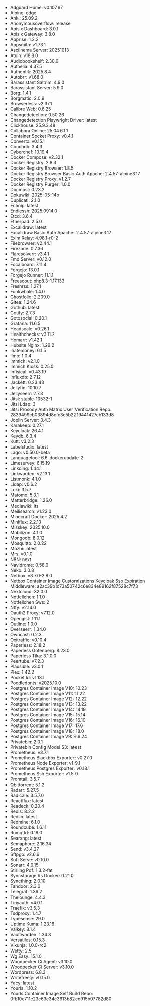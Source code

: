 * Adguard Home: v0.107.67
* Alpine: edge
* Anki: 25.09.2
* Anonymousoverflow: release
* Apisix Dashboard: 3.0.1
* Apisix Gateway: 3.8.0
* Apprise: 1.2.2
* Appsmith: v1.73.1
* Asciinema Server: 20251013
* Atuin: v18.8.0
* Audiobookshelf: 2.30.0
* Authelia: 4.37.5
* Authentik: 2025.8.4
* Autobrr: v1.68.0
* Barassistant Saltrim: 4.9.0
* Barassistant Server: 5.9.0
* Borg: 1.4.1
* Borgmatic: 2.0.9
* Browserless: v2.37.1
* Calibre Web: 0.6.25
* Changedetection: 0.50.26
* Changedetection Playwright Driver: latest
* Clickhouse: 25.9.3.48
* Collabora Online: 25.04.6.1.1
* Container Socket Proxy: v0.4.1
* Convertx: v0.15.1
* Couchdb: 3.4.3
* Cyberchef: 10.19.4
* Docker Compose: v2.32.1
* Docker Registry: 2.8.3
* Docker Registry Browser: 1.8.5
* Docker Registry Browser Basic Auth Apache: 2.4.57-alpine3.17
* Docker Registry Proxy: v1.2.7
* Docker Registry Purger: 1.0.0
* Docmost: 0.23.2
* Dokuwiki: 2025-05-14b
* Duplicati: 2.1.0
* Echoip: latest
* Endlessh: 2025.0914.0
* Etcd: 3.6.4
* Etherpad: 2.5.0
* Excalidraw: latest
* Excalidraw Basic Auth Apache: 2.4.57-alpine3.17
* Exim Relay: 4.98.1-r0-2
* Filebrowser: v2.44.1
* Firezone: 0.7.36
* Flaresolverr: v3.4.1
* Fmd Server: v0.12.0
* Focalboard: 7.11.4
* Forgejo: 13.0.1
* Forgejo Runner: 11.1.1
* Freescout: php8.3-1.17.133
* Freshrss: 1.27.1
* Funkwhale: 1.4.0
* Ghostfolio: 2.209.0
* Gitea: 1.24.6
* Gothub: latest
* Gotify: 2.7.3
* Gotosocial: 0.20.1
* Grafana: 11.6.5
* Headscale: v0.26.1
* Healthchecks: v3.11.2
* Homarr: v1.42.1
* Hubsite Nginx: 1.29.2
* Ihatemoney: 6.1.5
* Ilmo: 1.0.4
* Immich: v2.1.0
* Immich Kiosk: 0.25.0
* Infisical: v0.43.19
* Influxdb: 2.7.12
* Jackett: 0.23.43
* Jellyfin: 10.10.7
* Jellyseerr: 2.7.3
* Jitsi: stable-10532-1
* Jitsi Ldap: 3
* Jitsi Prosody Auth Matrix User Verification Repo: 2839499cb03894d8cfc3e5b2219441427cb133d8
* Joplin Server: 3.4.3
* Karakeep: 0.27.1
* Keycloak: 26.4.1
* Keydb: 6.3.4
* Kutt: v3.2.3
* Labelstudio: latest
* Lago: v0.50.0-beta
* Languagetool: 6.6-dockerupdate-2
* Limesurvey: 6.15.19
* Linkding: 1.44.1
* Linkwarden: v2.13.1
* Listmonk: 4.1.0
* Lldap: v0.6.2
* Loki: 3.5.7
* Matomo: 5.3.1
* Matterbridge: 1.26.0
* Mediawiki: lts
* Meilisearch: v1.23.0
* Minecraft Docker: 2025.4.2
* Miniflux: 2.2.13
* Misskey: 2025.10.0
* Mobilizon: 4.1.0
* Mongodb: 8.0.12
* Mosquitto: 2.0.22
* Mozhi: latest
* Mrs: v0.1.0
* N8N: next
* Navidrome: 0.58.0
* Neko: 3.0.8
* Netbox: v3.7.0-2.8.0
* Netbox Container Image Customizations Keycloak Sso Expiration Middleware: a2ac39b1c73a50742c6e834e89162f87528c7f73
* Nextcloud: 32.0.0
* Notfellchen: 1.1.0
* Notfellchen Sws: 2
* Ntfy: v2.14.0
* Oauth2 Proxy: v7.12.0
* Opengist: 1.11.1
* Outline: 1.0.0
* Overseerr: 1.34.0
* Owncast: 0.2.3
* Oxitraffic: v0.10.4
* Paperless: 2.18.2
* Paperless Gotenberg: 8.23.0
* Paperless Tika: 3.1.0.0
* Peertube: v7.2.3
* Plausible: v3.0.1
* Plex: 1.42.2
* Pocket Id: v1.13.1
* Poodledonts: v2025.10.0
* Postgres Container Image V10: 10.23
* Postgres Container Image V11: 11.22
* Postgres Container Image V12: 12.22
* Postgres Container Image V13: 13.22
* Postgres Container Image V14: 14.19
* Postgres Container Image V15: 15.14
* Postgres Container Image V16: 16.10
* Postgres Container Image V17: 17.6
* Postgres Container Image V18: 18.0
* Postgres Container Image V9: 9.6.24
* Privatebin: 2.0.1
* Privatebin Config Model S3: latest
* Prometheus: v3.7.1
* Prometheus Blackbox Exporter: v0.27.0
* Prometheus Node Exporter: v1.9.1
* Prometheus Postgres Exporter: v0.18.1
* Prometheus Ssh Exporter: v1.5.0
* Promtail: 3.5.7
* Qbittorrent: 5.1.2
* Radarr: 5.27.5
* Radicale: 3.5.7.0
* Reactflux: latest
* Readeck: 0.20.4
* Redis: 8.2.2
* Redlib: latest
* Redmine: 6.1.0
* Roundcube: 1.6.11
* Rumqttd: 0.19.0
* Searxng: latest
* Semaphore: 2.16.34
* Send: v3.4.27
* Sftpgo: v2.6.6
* Soft Serve: v0.10.0
* Sonarr: 4.0.15
* Stirling Pdf: 1.3.2-fat
* Syncstorage Rs Docker: 0.21.0
* Syncthing: 2.0.10
* Tandoor: 2.3.0
* Telegraf: 1.36.2
* Thelounge: 4.4.3
* Tinyauth: v4.0.1
* Traefik: v3.5.3
* Tsdproxy: 1.4.7
* Typesense: 29.0
* Uptime Kuma: 1.23.16
* Valkey: 8.1.4
* Vaultwarden: 1.34.3
* Versatiles: 0.15.3
* Vikunja: 1.0.0-rc2
* Wetty: 2.5
* Wg Easy: 15.1.0
* Woodpecker Ci Agent: v3.10.0
* Woodpecker Ci Server: v3.10.0
* Wordpress: 6.8.3
* Writefreely: v0.15.0
* Yacy: latest
* Yourls: 1.10.2
* Yourls Container Image Self Build Repo: 0fb10e711e23c63c34c3613b82cd915b07782d80
